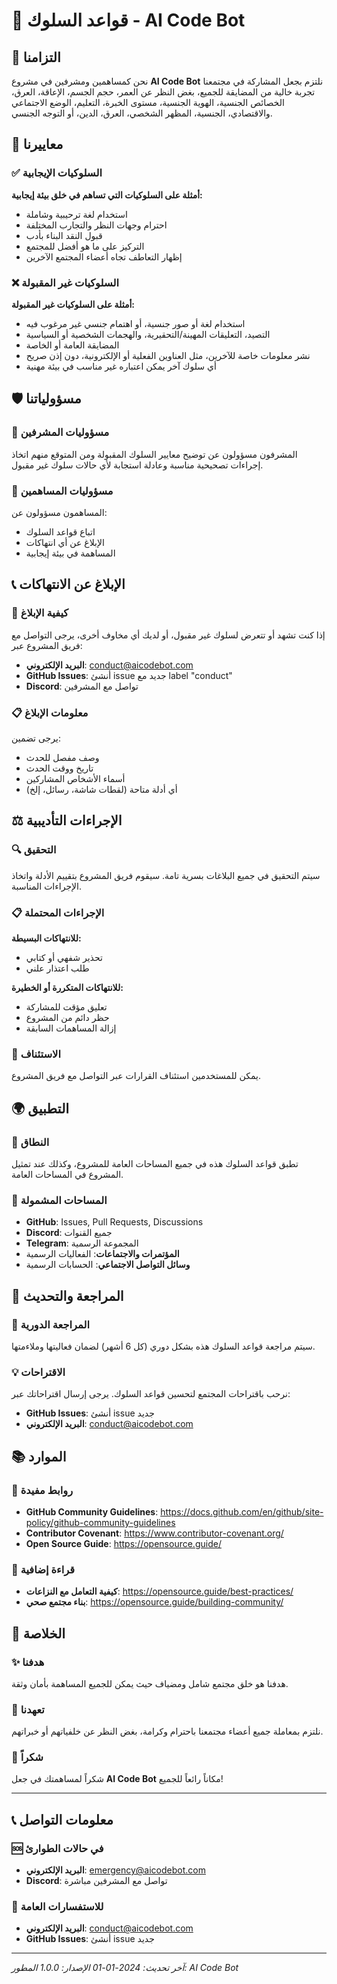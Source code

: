 # 📜 قواعد السلوك - AI Code Bot

## 🌟 التزامنا

نحن كمساهمين ومشرفين في مشروع **AI Code Bot** نلتزم بجعل المشاركة في مجتمعنا تجربة خالية من المضايقة للجميع، بغض النظر عن العمر، حجم الجسم، الإعاقة، العرق، الخصائص الجنسية، الهوية الجنسية، مستوى الخبرة، التعليم، الوضع الاجتماعي والاقتصادي، الجنسية، المظهر الشخصي، العرق، الدين، أو التوجه الجنسي.

## 🚀 معاييرنا

### ✅ السلوكيات الإيجابية

**أمثلة على السلوكيات التي تساهم في خلق بيئة إيجابية:**

- استخدام لغة ترحيبية وشاملة
- احترام وجهات النظر والتجارب المختلفة
- قبول النقد البناء بأدب
- التركيز على ما هو أفضل للمجتمع
- إظهار التعاطف تجاه أعضاء المجتمع الآخرين

### ❌ السلوكيات غير المقبولة

**أمثلة على السلوكيات غير المقبولة:**

- استخدام لغة أو صور جنسية، أو اهتمام جنسي غير مرغوب فيه
- التصيد، التعليقات المهينة/التحقيرية، والهجمات الشخصية أو السياسية
- المضايقة العامة أو الخاصة
- نشر معلومات خاصة للآخرين، مثل العناوين الفعلية أو الإلكترونية، دون إذن صريح
- أي سلوك آخر يمكن اعتباره غير مناسب في بيئة مهنية

## 🛡️ مسؤولياتنا

### 👥 مسؤوليات المشرفين

المشرفون مسؤولون عن توضيح معايير السلوك المقبولة ومن المتوقع منهم اتخاذ إجراءات تصحيحية مناسبة وعادلة استجابة لأي حالات سلوك غير مقبول.

### 👤 مسؤوليات المساهمين

المساهمون مسؤولون عن:
- اتباع قواعد السلوك
- الإبلاغ عن أي انتهاكات
- المساهمة في بيئة إيجابية

## 📞 الإبلاغ عن الانتهاكات

### 🚨 كيفية الإبلاغ

إذا كنت تشهد أو تتعرض لسلوك غير مقبول، أو لديك أي مخاوف أخرى، يرجى التواصل مع فريق المشروع عبر:

- **البريد الإلكتروني**: conduct@aicodebot.com
- **GitHub Issues**: أنشئ issue جديد مع label "conduct"
- **Discord**: تواصل مع المشرفين

### 📋 معلومات الإبلاغ

يرجى تضمين:
- وصف مفصل للحدث
- تاريخ ووقت الحدث
- أسماء الأشخاص المشاركين
- أي أدلة متاحة (لقطات شاشة، رسائل، إلخ)

## ⚖️ الإجراءات التأديبية

### 🔍 التحقيق

سيتم التحقيق في جميع البلاغات بسرية تامة. سيقوم فريق المشروع بتقييم الأدلة واتخاذ الإجراءات المناسبة.

### 📋 الإجراءات المحتملة

**للانتهاكات البسيطة:**
- تحذير شفهي أو كتابي
- طلب اعتذار علني

**للانتهاكات المتكررة أو الخطيرة:**
- تعليق مؤقت للمشاركة
- حظر دائم من المشروع
- إزالة المساهمات السابقة

### 🔄 الاستئناف

يمكن للمستخدمين استئناف القرارات عبر التواصل مع فريق المشروع.

## 🌍 التطبيق

### 📍 النطاق

تطبق قواعد السلوك هذه في جميع المساحات العامة للمشروع، وكذلك عند تمثيل المشروع في المساحات العامة.

### 🎯 المساحات المشمولة

- **GitHub**: Issues, Pull Requests, Discussions
- **Discord**: جميع القنوات
- **Telegram**: المجموعة الرسمية
- **المؤتمرات والاجتماعات**: الفعاليات الرسمية
- **وسائل التواصل الاجتماعي**: الحسابات الرسمية

## 🔄 المراجعة والتحديث

### 📅 المراجعة الدورية

سيتم مراجعة قواعد السلوك هذه بشكل دوري (كل 6 أشهر) لضمان فعاليتها وملاءمتها.

### 💡 الاقتراحات

نرحب باقتراحات المجتمع لتحسين قواعد السلوك. يرجى إرسال اقتراحاتك عبر:

- **GitHub Issues**: أنشئ issue جديد
- **البريد الإلكتروني**: conduct@aicodebot.com

## 📚 الموارد

### 🔗 روابط مفيدة

- **GitHub Community Guidelines**: https://docs.github.com/en/github/site-policy/github-community-guidelines
- **Contributor Covenant**: https://www.contributor-covenant.org/
- **Open Source Guide**: https://opensource.guide/

### 📖 قراءة إضافية

- **كيفية التعامل مع النزاعات**: https://opensource.guide/best-practices/
- **بناء مجتمع صحي**: https://opensource.guide/building-community/

## 🎊 الخلاصة

### ✨ هدفنا

هدفنا هو خلق مجتمع شامل ومضياف حيث يمكن للجميع المساهمة بأمان وثقة.

### 🤝 تعهدنا

نلتزم بمعاملة جميع أعضاء مجتمعنا باحترام وكرامة، بغض النظر عن خلفياتهم أو خبراتهم.

### 🌟 شكراً

شكراً لمساهمتك في جعل **AI Code Bot** مكاناً رائعاً للجميع!

---

## 📞 معلومات التواصل

### 🆘 في حالات الطوارئ
- **البريد الإلكتروني**: emergency@aicodebot.com
- **Discord**: تواصل مع المشرفين مباشرة

### 📧 للاستفسارات العامة
- **البريد الإلكتروني**: conduct@aicodebot.com
- **GitHub Issues**: أنشئ issue جديد

---

*آخر تحديث: 2024-01-01*
*الإصدار: 1.0.0*
*المطور: AI Code Bot* 